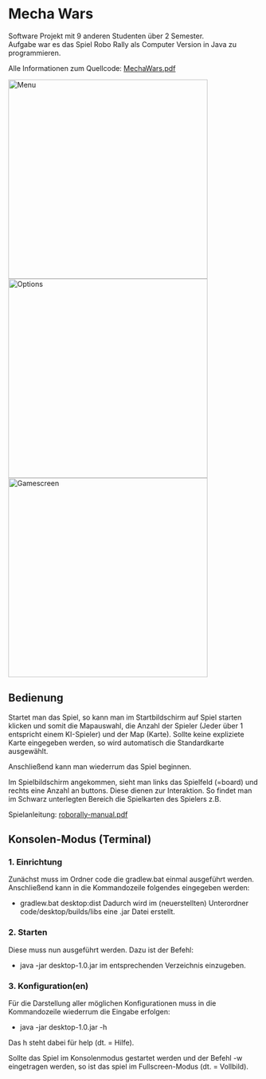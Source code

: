 # Mecha Wars

Software Projekt mit 9 anderen Studenten über 2 Semester. <br>
Aufgabe war es das Spiel Robo Rally als Computer Version in Java zu programmieren.

Alle Informationen zum Quellcode: [MechaWars.pdf](https://github.com/cpa17/mecha-wars/files/8861135/MechaWars.pdf)

<img width="400" alt="Menu" src="https://user-images.githubusercontent.com/82649637/172608634-a514ab80-e1e5-4e92-98f2-145a6690197b.png"> <img width="400" alt="Options" src="https://user-images.githubusercontent.com/82649637/172608769-f75ee2cf-e5a0-4cb2-a396-dbf10366bd78.png"> <img width="400" alt="Gamescreen" src="https://user-images.githubusercontent.com/82649637/172608840-b8b70b12-0e05-4f02-8ded-b738e1066423.png">


## Bedienung

Startet man das Spiel, so kann man im Startbildschirm auf Spiel starten klicken und somit die Mapauswahl, die Anzahl der Spieler (Jeder über 1 entspricht einem KI-Spieler) und der Map (Karte). Sollte keine expliziete Karte eingegeben werden, so wird automatisch die Standardkarte ausgewählt.

Anschließend kann man wiederrum das Spiel beginnen.

Im Spielbildschirm angekommen, sieht man links das Spielfeld (=board) und rechts eine Anzahl an buttons. Diese dienen zur Interaktion. So findet man im Schwarz unterlegten Bereich die Spielkarten des Spielers z.B.

Spielanleitung: [roborally-manual.pdf](https://github.com/cpa17/mecha-wars/files/8861140/roborally-manual.pdf)

## Konsolen-Modus (Terminal)

### 1. Einrichtung

Zunächst muss im Ordner code die gradlew.bat einmal ausgeführt werden. Anschließend kann in die Kommandozeile folgendes eingegeben werden:
* gradlew.bat desktop:dist Dadurch wird im (neuerstellten) Unterordner code/desktop/builds/libs eine .jar Datei erstellt.

### 2. Starten

Diese muss nun ausgeführt werden. Dazu ist der Befehl:
* java -jar desktop-1.0.jar im entsprechenden Verzeichnis einzugeben.

### 3. Konfiguration(en)

Für die Darstellung aller möglichen Konfigurationen muss in die Kommandozeile wiederrum die Eingabe erfolgen:
* java -jar desktop-1.0.jar -h

Das h steht dabei für help (dt. = Hilfe).

Sollte das Spiel im Konsolenmodus gestartet werden und der Befehl -w eingetragen werden, so ist das spiel im Fullscreen-Modus (dt. = Vollbild).
